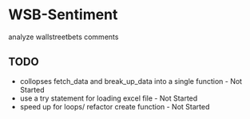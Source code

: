 # WSB-Sentiment
 analyze wallstreetbets comments 

## TODO
* collopses fetch_data and break_up_data into a single function -  Not Started
* use a try statement for loading excel file - Not Started
* speed up for loops/ refactor create function -  Not Started

